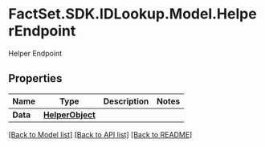 # FactSet.SDK.IDLookup.Model.HelperEndpoint
Helper Endpoint

## Properties

Name | Type | Description | Notes
------------ | ------------- | ------------- | -------------
**Data** | [**HelperObject**](HelperObject.md) |  | 

[[Back to Model list]](../README.md#documentation-for-models) [[Back to API list]](../README.md#documentation-for-api-endpoints) [[Back to README]](../README.md)


